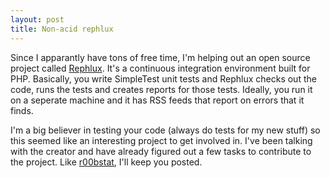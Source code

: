 ```yaml
--- 
layout: post
title: Non-acid rephlux
---
```

Since I apparantly have tons of free time, I'm helping out an open source project called <a href="http://rephlux.sourceforge.net">Rephlux</a>.  It's a continuous integration environment built for PHP.  Basically, you write SimpleTest unit tests and Rephlux checks out the code, runs the tests and creates reports for those tests.  Ideally, you run it on a seperate machine and it has RSS feeds that report on errors that it finds.

I'm a big believer in testing your code (always do tests for my new stuff) so this seemed like an interesting project to get involved in.  I've been talking with the creator and have already figured out a few tasks to contribute to the project.  Like <a href="https://www.littlehart.net/r00bstat">r00bstat</a>, I'll keep you posted.
